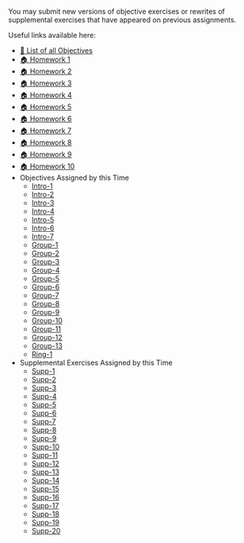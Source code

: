 You may submit new versions of objective exercises or rewrites of supplemental exercises that have appeared on previous assignments.

Useful links available here:

<ul>
<li><a href="page:🎯 List of all Objectives">🎯 List of all Objectives</a></li>
<li><a href="assignment:🏠 Homework 1">🏠 Homework 1</a></li>
<li><a href="assignment:🏠 Homework 2">🏠 Homework 2</a></li>
<li><a href="assignment:🏠 Homework 3">🏠 Homework 3</a></li>
<li><a href="assignment:🏠 Homework 4">🏠 Homework 4</a></li>
<li><a href="assignment:🏠 Homework 5">🏠 Homework 5</a></li>
<li><a href="assignment:🏠 Homework 6">🏠 Homework 6</a></li>
<li><a href="assignment:🏠 Homework 7">🏠 Homework 7</a></li>
<li><a href="assignment:🏠 Homework 8">🏠 Homework 8</a></li>
<li><a href="assignment:🏠 Homework 9">🏠 Homework 9</a></li>
<li><a href="assignment:🏠 Homework 10">🏠 Homework 10</a></li>
<li>
  Objectives Assigned by this Time
  <ul>
    <li><a href="assignment:Intro-1">Intro-1</a></li>
    <li><a href="assignment:Intro-2">Intro-2</a></li>
    <li><a href="assignment:Intro-3">Intro-3</a></li>
    <li><a href="assignment:Intro-4">Intro-4</a></li>
    <li><a href="assignment:Intro-5">Intro-5</a></li>
    <li><a href="assignment:Intro-6">Intro-6</a></li>
    <li><a href="assignment:Intro-7">Intro-7</a></li>
    <li><a href="assignment:Group-1">Group-1</a></li>
    <li><a href="assignment:Group-2">Group-2</a></li>
    <li><a href="assignment:Group-3">Group-3</a></li>
    <li><a href="assignment:Group-4">Group-4</a></li>
    <li><a href="assignment:Group-5">Group-5</a></li>
    <li><a href="assignment:Group-6">Group-6</a></li>
    <li><a href="assignment:Group-7">Group-7</a></li>
    <li><a href="assignment:Group-8">Group-8</a></li>
    <li><a href="assignment:Group-9">Group-9</a></li>
    <li><a href="assignment:Group-10">Group-10</a></li>
    <li><a href="assignment:Group-11">Group-11</a></li>
    <li><a href="assignment:Group-12">Group-12</a></li>
    <li><a href="assignment:Group-13">Group-13</a></li>
    <li><a href="assignment:Ring-1">Ring-1</a></li>
  </ul>
</li>
<li>
  Supplemental Exercises Assigned by this Time
  <ul>
    <li><a href="assignment:Supp-1">Supp-1</a></li>
    <li><a href="assignment:Supp-2">Supp-2</a></li>
    <li><a href="assignment:Supp-3">Supp-3</a></li>
    <li><a href="assignment:Supp-4">Supp-4</a></li>
    <li><a href="assignment:Supp-5">Supp-5</a></li>
    <li><a href="assignment:Supp-6">Supp-6</a></li>
    <li><a href="assignment:Supp-7">Supp-7</a></li>
    <li><a href="assignment:Supp-8">Supp-8</a></li>
    <li><a href="assignment:Supp-9">Supp-9</a></li>
    <li><a href="assignment:Supp-10">Supp-10</a></li>
    <li><a href="assignment:Supp-11">Supp-11</a></li>
    <li><a href="assignment:Supp-12">Supp-12</a></li>
    <li><a href="assignment:Supp-13">Supp-13</a></li>
    <li><a href="assignment:Supp-14">Supp-14</a></li>
    <li><a href="assignment:Supp-15">Supp-15</a></li>
    <li><a href="assignment:Supp-16">Supp-16</a></li>
    <li><a href="assignment:Supp-17">Supp-17</a></li>
    <li><a href="assignment:Supp-18">Supp-18</a></li>
    <li><a href="assignment:Supp-19">Supp-19</a></li>
    <li><a href="assignment:Supp-20">Supp-20</a></li>
  </ul>
</li>

